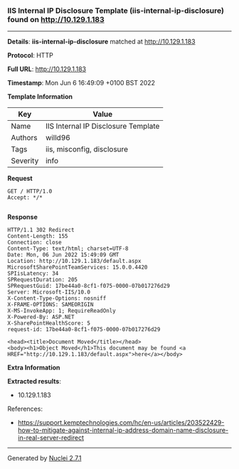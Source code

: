### IIS Internal IP Disclosure Template (iis-internal-ip-disclosure) found on http://10.129.1.183
---
**Details**: **iis-internal-ip-disclosure**  matched at http://10.129.1.183

**Protocol**: HTTP

**Full URL**: http://10.129.1.183

**Timestamp**: Mon Jun 6 16:49:09 +0100 BST 2022

**Template Information**

| Key | Value |
|---|---|
| Name | IIS Internal IP Disclosure Template |
| Authors | willd96 |
| Tags | iis, misconfig, disclosure |
| Severity | info |

**Request**
```http
GET / HTTP/1.0
Accept: */*


```

**Response**
```http
HTTP/1.1 302 Redirect
Content-Length: 155
Connection: close
Content-Type: text/html; charset=UTF-8
Date: Mon, 06 Jun 2022 15:49:09 GMT
Location: http://10.129.1.183/default.aspx
MicrosoftSharePointTeamServices: 15.0.0.4420
SPIisLatency: 34
SPRequestDuration: 205
SPRequestGuid: 17be44a0-8cf1-f075-0000-07b017276d29
Server: Microsoft-IIS/10.0
X-Content-Type-Options: nosniff
X-FRAME-OPTIONS: SAMEORIGIN
X-MS-InvokeApp: 1; RequireReadOnly
X-Powered-By: ASP.NET
X-SharePointHealthScore: 5
request-id: 17be44a0-8cf1-f075-0000-07b017276d29

<head><title>Document Moved</title></head>
<body><h1>Object Moved</h1>This document may be found <a HREF="http://10.129.1.183/default.aspx">here</a></body>
```

**Extra Information**

**Extracted results**:

- 10.129.1.183


References: 
- https://support.kemptechnologies.com/hc/en-us/articles/203522429-how-to-mitigate-against-internal-ip-address-domain-name-disclosure-in-real-server-redirect

---
Generated by [Nuclei 2.7.1](https://github.com/projectdiscovery/nuclei)